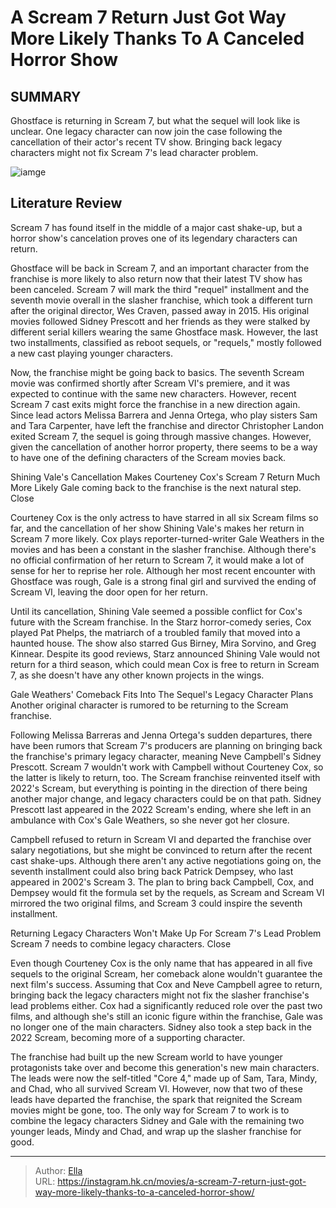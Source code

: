 # A Scream 7 Return Just Got Way More Likely Thanks To A Canceled Horror Show


## SUMMARY 



  Ghostface is returning in Scream 7, but what the sequel will look like is unclear.   One legacy character can now join the case following the cancellation of their actor&#39;s recent TV show.   Bringing back legacy characters might not fix Scream 7&#39;s lead character problem.  

![iamge](https://static1.srcdn.com/wordpress/wp-content/uploads/2023/12/scream-7-return-courteney-cox-shining-vale-canceled.jpg)

## Literature Review
Scream 7 has found itself in the middle of a major cast shake-up, but a horror show&#39;s cancelation proves one of its legendary characters can return.




Ghostface will be back in Scream 7, and an important character from the franchise is more likely to also return now that their latest TV show has been canceled. Scream 7 will mark the third &#34;requel&#34; installment and the seventh movie overall in the slasher franchise, which took a different turn after the original director, Wes Craven, passed away in 2015. His original movies followed Sidney Prescott and her friends as they were stalked by different serial killers wearing the same Ghostface mask. However, the last two installments, classified as reboot sequels, or &#34;requels,&#34; mostly followed a new cast playing younger characters.




Now, the franchise might be going back to basics. The seventh Scream movie was confirmed shortly after Scream VI&#39;s premiere, and it was expected to continue with the same new characters. However, recent Scream 7 cast exits might force the franchise in a new direction again. Since lead actors Melissa Barrera and Jenna Ortega, who play sisters Sam and Tara Carpenter, have left the franchise and director Christopher Landon exited Scream 7, the sequel is going through massive changes. However, given the cancellation of another horror property, there seems to be a way to have one of the defining characters of the Scream movies back.


 Shining Vale&#39;s Cancellation Makes Courteney Cox&#39;s Scream 7 Return Much More Likely 
Gale coming back to the franchise is the next natural step.
   Close     

Courteney Cox is the only actress to have starred in all six Scream films so far, and the cancellation of her show Shining Vale&#39;s makes her return in Scream 7 more likely. Cox plays reporter-turned-writer Gale Weathers in the movies and has been a constant in the slasher franchise. Although there&#39;s no official confirmation of her return to Scream 7, it would make a lot of sense for her to reprise her role. Although her most recent encounter with Ghostface was rough, Gale is a strong final girl and survived the ending of Scream VI, leaving the door open for her return.




Until its cancellation, Shining Vale seemed a possible conflict for Cox&#39;s future with the Scream franchise. In the Starz horror-comedy series, Cox played Pat Phelps, the matriarch of a troubled family that moved into a haunted house. The show also starred Gus Birney, Mira Sorvino, and Greg Kinnear. Despite its good reviews, Starz announced Shining Vale would not return for a third season, which could mean Cox is free to return in Scream 7, as she doesn&#39;t have any other known projects in the wings.



 Gale Weathers&#39; Comeback Fits Into The Sequel&#39;s Legacy Character Plans 
Another original character is rumored to be returning to the Scream franchise.
          

Following Melissa Barreras and Jenna Ortega&#39;s sudden departures, there have been rumors that Scream 7&#39;s producers are planning on bringing back the franchise&#39;s primary legacy character, meaning Neve Campbell&#39;s Sidney Prescott. Scream 7 wouldn&#39;t work with Campbell without Courteney Cox, so the latter is likely to return, too. The Scream franchise reinvented itself with 2022&#39;s Scream, but everything is pointing in the direction of there being another major change, and legacy characters could be on that path. Sidney Prescott last appeared in the 2022 Scream&#39;s ending, where she left in an ambulance with Cox&#39;s Gale Weathers, so she never got her closure.




Campbell refused to return in Scream VI and departed the franchise over salary negotiations, but she might be convinced to return after the recent cast shake-ups. Although there aren&#39;t any active negotiations going on, the seventh installment could also bring back Patrick Dempsey, who last appeared in 2002&#39;s Scream 3. The plan to bring back Campbell, Cox, and Dempsey would fit the formula set by the requels, as Scream and Scream VI mirrored the two original films, and Scream 3 could inspire the seventh installment.



 Returning Legacy Characters Won&#39;t Make Up For Scream 7&#39;s Lead Problem 
Scream 7 needs to combine legacy characters.
   Close     

Even though Courteney Cox is the only name that has appeared in all five sequels to the original Scream, her comeback alone wouldn&#39;t guarantee the next film&#39;s success. Assuming that Cox and Neve Campbell agree to return, bringing back the legacy characters might not fix the slasher franchise&#39;s lead problems either. Cox had a significantly reduced role over the past two films, and although she&#39;s still an iconic figure within the franchise, Gale was no longer one of the main characters. Sidney also took a step back in the 2022 Scream, becoming more of a supporting character.




The franchise had built up the new Scream world to have younger protagonists take over and become this generation&#39;s new main characters. The leads were now the self-titled &#34;Core 4,&#34; made up of Sam, Tara, Mindy, and Chad, who all survived Scream VI. However, now that two of these leads have departed the franchise, the spark that reignited the Scream movies might be gone, too. The only way for Scream 7 to work is to combine the legacy characters Sidney and Gale with the remaining two younger leads, Mindy and Chad, and wrap up the slasher franchise for good.



---

> Author: [Ella](https://instagram.hk.cn/)  
> URL: https://instagram.hk.cn/movies/a-scream-7-return-just-got-way-more-likely-thanks-to-a-canceled-horror-show/  

